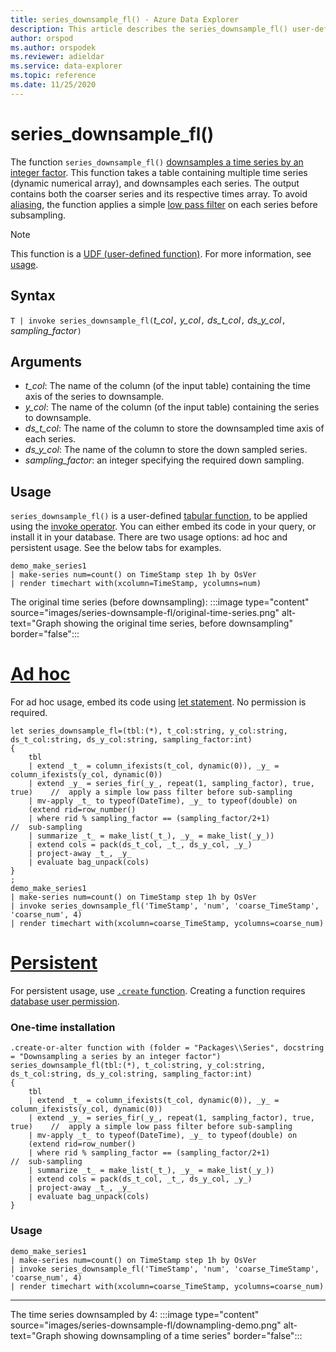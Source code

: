 ```yaml
---
title: series_downsample_fl() - Azure Data Explorer
description: This article describes the series_downsample_fl() user-defined function in Azure Data Explorer.
author: orspod
ms.author: orspodek
ms.reviewer: adieldar
ms.service: data-explorer
ms.topic: reference
ms.date: 11/25/2020
---
```

# series_downsample_fl()


The function `series_downsample_fl()` [downsamples a time series by an integer factor](https://en.wikipedia.org/wiki/Downsampling_(signal_processing)#Downsampling_by_an_integer_factor). This function takes a table containing multiple time series (dynamic numerical array), and downsamples each series. The output contains both the coarser series and its respective times array. To avoid [aliasing](https://en.wikipedia.org/wiki/Aliasing), the function applies a simple [low pass filter](https://en.wikipedia.org/wiki/Low-pass_filter) on each series before subsampling.

> [!NOTE]
> This function is a [UDF (user-defined function)](../query/functions/user-defined-functions.md). For more information, see [usage](#usage).

## Syntax

`T | invoke series_downsample_fl(`*t_col*`,` *y_col*`,` *ds_t_col*`,` *ds_y_col*`,` *sampling_factor*`)`

## Arguments

* *t_col*: The name of the column (of the input table) containing the time axis of the series to downsample.
* *y_col*: The name of the column (of the input table) containing the series to downsample.
* *ds_t_col*: The name of the column to store the downsampled time axis of each series.
* *ds_y_col*: The name of the column to store the down sampled series.
* *sampling_factor*: an integer specifying the required down sampling.

## Usage

`series_downsample_fl()` is a user-defined [tabular function](../query/functions/user-defined-functions.md#tabular-function), to be applied using the [invoke operator](../query/invokeoperator.md). You can either embed its code in your query, or install it in your database. There are two usage options: ad hoc and persistent usage. See the below tabs for examples.

<!-- csl: https://help.kusto.windows.net:443/Samples -->
```kusto
demo_make_series1
| make-series num=count() on TimeStamp step 1h by OsVer
| render timechart with(xcolumn=TimeStamp, ycolumns=num)
```

The original time series (before downsampling):
:::image type="content" source="images/series-downsample-fl/original-time-series.png" alt-text="Graph showing the original time series, before downsampling" border="false":::

# [Ad hoc](#tab/adhoc)

For ad hoc usage, embed its code using [let statement](../query/letstatement.md). No permission is required.

<!-- csl: https://help.kusto.windows.net:443/Samples -->
```kusto
let series_downsample_fl=(tbl:(*), t_col:string, y_col:string, ds_t_col:string, ds_y_col:string, sampling_factor:int)
{
    tbl
    | extend _t_ = column_ifexists(t_col, dynamic(0)), _y_ = column_ifexists(y_col, dynamic(0))
    | extend _y_ = series_fir(_y_, repeat(1, sampling_factor), true, true)    //  apply a simple low pass filter before sub-sampling
    | mv-apply _t_ to typeof(DateTime), _y_ to typeof(double) on
    (extend rid=row_number()
    | where rid % sampling_factor == (sampling_factor/2+1)                    //  sub-sampling
    | summarize _t_ = make_list(_t_), _y_ = make_list(_y_))
    | extend cols = pack(ds_t_col, _t_, ds_y_col, _y_)
    | project-away _t_, _y_
    | evaluate bag_unpack(cols)
}
;
demo_make_series1
| make-series num=count() on TimeStamp step 1h by OsVer
| invoke series_downsample_fl('TimeStamp', 'num', 'coarse_TimeStamp', 'coarse_num', 4)
| render timechart with(xcolumn=coarse_TimeStamp, ycolumns=coarse_num)
```

# [Persistent](#tab/persistent)

For persistent usage, use [`.create` function](../management/create-function.md). Creating a function requires [database user permission](../management/access-control/role-based-authorization.md).

### One-time installation

<!-- csl: https://help.kusto.windows.net:443/Samples -->
```kusto
.create-or-alter function with (folder = "Packages\\Series", docstring = "Downsampling a series by an integer factor")
series_downsample_fl(tbl:(*), t_col:string, y_col:string, ds_t_col:string, ds_y_col:string, sampling_factor:int)
{
    tbl
    | extend _t_ = column_ifexists(t_col, dynamic(0)), _y_ = column_ifexists(y_col, dynamic(0))
    | extend _y_ = series_fir(_y_, repeat(1, sampling_factor), true, true)    //  apply a simple low pass filter before sub-sampling
    | mv-apply _t_ to typeof(DateTime), _y_ to typeof(double) on
    (extend rid=row_number()
    | where rid % sampling_factor == (sampling_factor/2+1)                    //  sub-sampling
    | summarize _t_ = make_list(_t_), _y_ = make_list(_y_))
    | extend cols = pack(ds_t_col, _t_, ds_y_col, _y_)
    | project-away _t_, _y_
    | evaluate bag_unpack(cols)
}
```

### Usage

<!-- csl: https://help.kusto.windows.net:443/Samples -->
```kusto
demo_make_series1
| make-series num=count() on TimeStamp step 1h by OsVer
| invoke series_downsample_fl('TimeStamp', 'num', 'coarse_TimeStamp', 'coarse_num', 4)
| render timechart with(xcolumn=coarse_TimeStamp, ycolumns=coarse_num)
```

---

The time series downsampled by 4:
:::image type="content" source="images/series-downsample-fl/downampling-demo.png" alt-text="Graph showing downsampling of a time series" border="false":::
